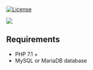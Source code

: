 [![License](https://img.shields.io/github/license/jakubzlotek/php-test-framework?style=flat-square)](https://github.com/JakubZlotek/php-test-framework/blob/master/LICENSE)

<img src="https://img.shields.io/badge/Requirements-PHP%207.1+-blue?style=flat-square5">

## Requirements
- PHP 7.1 +
- MySQL or MariaDB database

